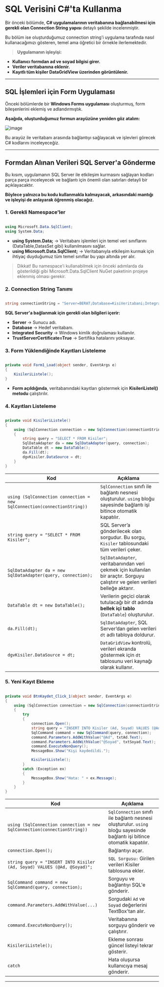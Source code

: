 # SQL Verisini C#'ta Kullanma

Bir önceki bölümde, **C# uygulamalarının veritabanına bağlanabilmesi için gerekli olan Connection String yapısı** detaylı şekilde incelenmiştir.

Bu bölüm ise oluşturduğumuz connection string'i uygulama tarafında nasıl kullanacağımızı gösteren, temel ama öğretici bir örnekle ilerlemektedir.

> **Uygulamanın işleyişi:**

- **Kullanıcı formdan ad ve soyad bilgisi girer.**
- **Veriler veritabanına eklenir.**
- **Kayıtlı tüm kişiler DataGridView üzerinden görüntülenir.**

---

## SQL İşlemleri için Form Uygulaması

Önceki bölümlerde bir **Windows Forms uygulaması** oluşturmuş, form bileşenlerini eklemiş ve adlandırmıştık.

**Aşağıda, oluşturduğumuz formun arayüzüne yeniden göz atalım:**

![image](https://github.com/user-attachments/assets/822fa1a8-81d1-4627-9e4e-077a8ce05061)

Bu arayüz ile veritabanı arasında bağlantıyı sağlayacak ve işlevleri görecek C# kodlarını inceleyeceğiz.

---

## Formdan Alınan Verileri SQL Server'a Gönderme

Bu kısım, uygulamanın SQL Server ile etkileşim kurmasını sağlayan kodları parça parça inceleyecek ve bağlantı için önemli olan satırları detayli bir açıklayacaktır.

**Böylece yalnızca bu kodu kullanmakla kalmayacak, arkasındaki mantığı ve işleyişi de anlayarak öğrenmiş olacağız.**

### 1. Gerekli Namespace'ler

```csharp

using Microsoft.Data.SqlClient;
using System.Data;

```

- **using System.Data;** → Veritabanı işlemleri için temel veri sınıflarını (DataTable,DatasSet gibi) kullanılmasını sağlar.
- **using Microsoft.Data.SqlClient;** → Veritabanıyla etkileşim kurmak için ihtiyaç duyduğumuz tüm temel sınıflar bu yapı altında yer alır.

> Dikkat!
> Bu namespace'i kullanabilmek için önceki adımlarda da gösterildiği gibi 
> Microsoft.Data.SqlClient NuGet paketinin projeye eklenmiş olması gerekir.

### 2. Connection String Tanımı

```csharp

string connectionString = "Server=BERAT;Database=KisiVeritabani;Integrated Security=True;TrustServerCertificate=True;";

```

**SQL Server'a bağlanmak için gerekli olan bilgileri içerir:**

- **Server** → Sunucu adı.
- **Database** → Hedef veritabanı.
- **Integrated Security** → Windows kimlik doğrulaması kullanılır.
- **TrustServerCertificate=True** → Sertifika hatalarını yoksayar.

### 3. Form Yüklendiğinde Kayıtları Listeleme

```csharp

private void Form1_Load(object sender, EventArgs e)
{
    KisileriListele();
}

```

- **Form açıldığında**, veritabanındaki kayıtları göstermek için **KisileriListel() metodu** çalıştırılır.

### 4. Kayıtları Listeleme

```csharp

private void KisileriListele()
{
    using (SqlConnection connection = new SqlConnection(connectionString))
    {
        string query = "SELECT * FROM Kisiler";
        SqlDataAdapter da = new SqlDataAdapter(query, connection);
        DataTable dt = new DataTable();
        da.Fill(dt);
        dgvKisiler.DataSource = dt;
    }
}

```

| Kod | Açıklama |
|-------|----------|
| `using (SqlConnection connection = new SqlConnection(connectionString))` | `SqlConnection` sınıfı ile bağlantı nesnesi oluşturulur. `using` bloğu sayesinde bağlantı işi bitince otomatik kapatılır. |
| `string query = "SELECT * FROM Kisiler";` | SQL Server’a gönderilecek olan sorgudur. Bu sorgu, `Kisiler` tablosundaki tüm verileri çeker. |
| `SqlDataAdapter da = new SqlDataAdapter(query, connection);` | `SqlDataAdapter`, veritabanından veri çekmek için kullanılan bir araçtır. Sorguyu çalıştırır ve gelen verileri belleğe aktarır. |
| `DataTable dt = new DataTable();` | Verilerin geçici olarak tutulacağı bir dt adında **bellek içi tablo** (`DataTable`) oluşturulur. |
| `da.Fill(dt);` | `SqlDataAdapter`, SQL Server’dan gelen verileri `dt` adlı tabloya doldurur. |
| `dgvKisiler.DataSource = dt;` | `DataGridView` kontrolü, verileri ekranda göstermek için `dt` tablosunu veri kaynağı olarak kullanır. |

### 5. Yeni Kayıt Ekleme

```csharp

private void BtnKaydet_Click_1(object sender, EventArgs e)
{
    using (SqlConnection connection = new SqlConnection(connectionString))
    {
        try
        {
            connection.Open();
            string query = "INSERT INTO Kisiler (Ad, Soyad) VALUES (@Ad, @Soyad)";
            SqlCommand command = new SqlCommand(query, connection);
            command.Parameters.AddWithValue("@Ad", txtAd.Text);
            command.Parameters.AddWithValue("@Soyad", txtSoyad.Text);
            command.ExecuteNonQuery();
            MessageBox.Show("Kişi kaydedildi.");

            KisileriListele();
        }
        catch (Exception ex)
        {
            MessageBox.Show("Hata: " + ex.Message);
        }
    }
}

```

| Kod | Açıklama |
|-------|----------|
| `using (SqlConnection connection = new SqlConnection(connectionString))` | `SqlConnection` sınıfı ile bağlantı nesnesi oluşturulur. `using` bloğu sayesinde bağlantı işi bitince otomatik kapatılır. |
| `connection.Open();` | Bağlantıyı açar. |
| `string query = "INSERT INTO Kisiler (Ad, Soyad) VALUES (@Ad, @Soyad)";` | `SQL Sorgusu:` Girilen verileri Kisiler tablosuna ekler. |
| `SqlCommand command = new SqlCommand(query, connection);` | Sorguyu ve bağlantıyı SQL'e gönderir. |
| `command.Parameters.AddWithValue(...)` | Sorgudaki `Ad` ve `Soyad` değerlerini TextBox'tan alır. |
| `command.ExecuteNonQuery();` | Veritabanına sorguyu gönderir ve çalıştırır. |
| `KisileriListele();`| Ekleme sonrası güncel listeyi tekrar gösterir. |
| `catch`| Hata oluşursa kullanıcıya mesaj gönderir. |

---